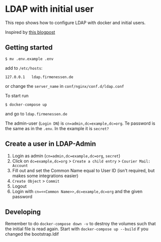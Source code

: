 LDAP with initial user
======================

This repo shows how to configure LDAP with docker and 
initial users.

Inspired by [this blogpost](https://betterprogramming.pub/ldap-docker-image-with-populated-users-3a5b4d090aa4)

## Getting started

```
$ mv .env.example .env
```

add to `/etc/hosts`:
```
127.0.0.1   ldap.firmenessen.de
```
or change the `server_name` in `conf/nginx/conf.d/ldap.conf`

To start run

```
$ docker-compose up
```

and go to `ldap.firmenessen.de`

The admin-user (`Login DN`) is `cn=admin,dc=example,dc=org`.
Te password is the same as in the `.env`. In the example it is `secret?`

## Create a user in LDAP-Admin

1. Login as admin (`cn=admin,dc=example,dc=org`, `secret`)
2. Click on `dc=example,dc=org` > `Create a child entry` > `Courier Mail: Account`
3. Fill out and set the Common Name equal to User ID (isn't required, but makes some integrations easier)
4. `Create Object` > `Commit`
5. Logout
6. Login with `cn=<<Common Name>>,dc=example,dc=org` and the given password

## Developing

Remember to do `docker-compose down -v` to destroy the volumes such that the initial file
is read again. Start with `docker-compose up --build` if you changed the bootstrap.ldif